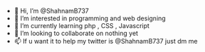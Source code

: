 - 👋 Hi, I’m @ShahnamB737
- 👀 I’m interested in programming and web designing
- 🌱 I’m currently learning php , CSS , Javascript
- 💞️ I’m looking to collaborate on nothing yet
- 📫 If u want it to help my twitter is @ShahnamB737 just dm me
